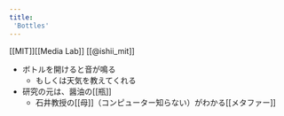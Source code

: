 ```yaml
---
title:
 'Bottles'
---
```


[[MIT]][[Media Lab]] [[@ishii_mit]]

- ボトルを開けると音が鳴る
    - もしくは天気を教えてくれる
- 研究の元は、醤油の[[瓶]]
    - 石井教授の[[母]]（コンピューター知らない）がわかる[[メタファー]]
